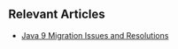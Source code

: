 ## Relevant Articles

- [Java 9 Migration Issues and Resolutions](https://www.surya.com/java-9-migration-issue)

